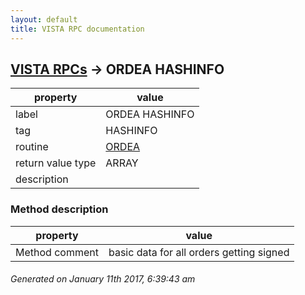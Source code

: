 ```yaml
---
layout: default
title: VISTA RPC documentation
---
```




## [VISTA RPCs](TableOfContent.md) &#8594; ORDEA HASHINFO 

 property | value 
--- | --- 
 label | ORDEA HASHINFO
 tag | HASHINFO
 routine | [ORDEA](http://code.osehra.org/dox/Routine_ORDEA_source.html)
 return value type | ARRAY
 description | 


### Method description

 property | value 
--- | --- 
 Method comment | basic data for all orders getting signed




 ###### Generated on January 11th 2017, 6:39:43 am